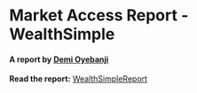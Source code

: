 #  Market Access Report - WealthSimple
#### A report by [Demi Oyebanji](mailto:oluwademiladeoyebanji@outlook.com) 

**Read the report:**
[WealthSimpleReport]("WealthsimpleReport.md")

